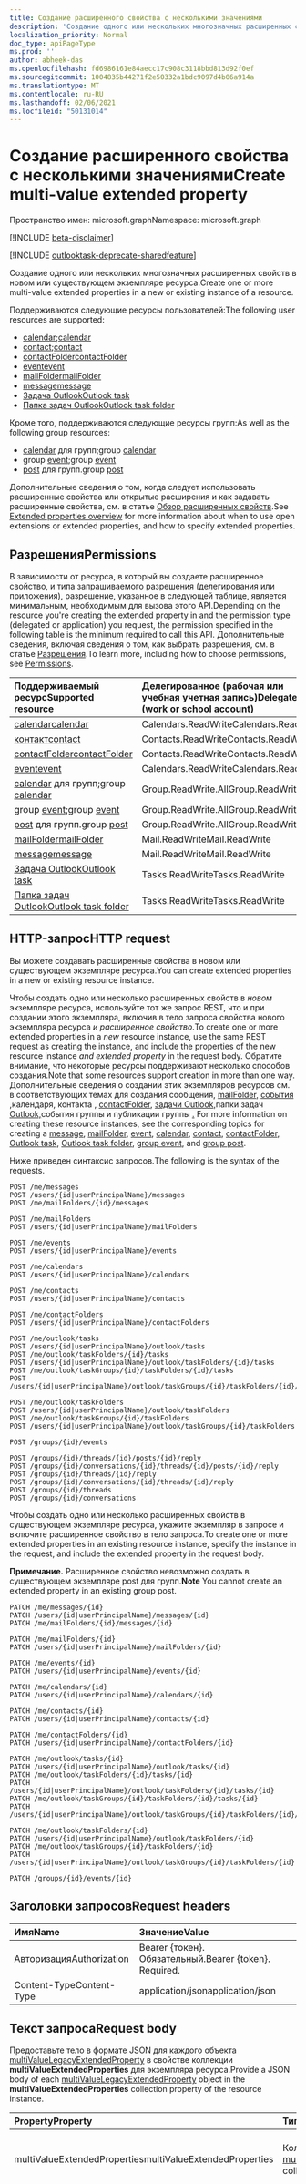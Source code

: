 ```yaml
---
title: Создание расширенного свойства с несколькими значениями
description: 'Создание одного или нескольких многозначных расширенных свойств в новом или существующем экземпляре ресурса. '
localization_priority: Normal
doc_type: apiPageType
ms.prod: ''
author: abheek-das
ms.openlocfilehash: fd6986161e84aecc17c908c3118bbd813d92f0ef
ms.sourcegitcommit: 1004835b44271f2e50332a1bdc9097d4b06a914a
ms.translationtype: MT
ms.contentlocale: ru-RU
ms.lasthandoff: 02/06/2021
ms.locfileid: "50131014"
---
```

# <a name="create-multi-value-extended-property"></a><span data-ttu-id="c7dea-103">Создание расширенного свойства с несколькими значениями</span><span class="sxs-lookup"><span data-stu-id="c7dea-103">Create multi-value extended property</span></span>

<span data-ttu-id="c7dea-104">Пространство имен: microsoft.graph</span><span class="sxs-lookup"><span data-stu-id="c7dea-104">Namespace: microsoft.graph</span></span>

[!INCLUDE [beta-disclaimer](../../includes/beta-disclaimer.md)]

[!INCLUDE [outlooktask-deprecate-sharedfeature](../../includes/outlooktask-deprecate-sharedfeature.md)]

<span data-ttu-id="c7dea-105">Создание одного или нескольких многозначных расширенных свойств в новом или существующем экземпляре ресурса.</span><span class="sxs-lookup"><span data-stu-id="c7dea-105">Create one or more multi-value extended properties in a new or existing instance of a resource.</span></span>

<span data-ttu-id="c7dea-106">Поддерживаются следующие ресурсы пользователей:</span><span class="sxs-lookup"><span data-stu-id="c7dea-106">The following user resources are supported:</span></span>

- <span data-ttu-id="c7dea-107">[calendar](../resources/calendar.md);</span><span class="sxs-lookup"><span data-stu-id="c7dea-107">[calendar](../resources/calendar.md)</span></span>
- <span data-ttu-id="c7dea-108">[contact](../resources/contact.md);</span><span class="sxs-lookup"><span data-stu-id="c7dea-108">[contact](../resources/contact.md)</span></span>
- [<span data-ttu-id="c7dea-109">contactFolder</span><span class="sxs-lookup"><span data-stu-id="c7dea-109">contactFolder</span></span>](../resources/contactfolder.md)
- [<span data-ttu-id="c7dea-110">event</span><span class="sxs-lookup"><span data-stu-id="c7dea-110">event</span></span>](../resources/event.md)
- [<span data-ttu-id="c7dea-111">mailFolder</span><span class="sxs-lookup"><span data-stu-id="c7dea-111">mailFolder</span></span>](../resources/mailfolder.md)
- [<span data-ttu-id="c7dea-112">message</span><span class="sxs-lookup"><span data-stu-id="c7dea-112">message</span></span>](../resources/message.md)
- [<span data-ttu-id="c7dea-113">Задача Outlook</span><span class="sxs-lookup"><span data-stu-id="c7dea-113">Outlook task</span></span>](../resources/outlooktask.md)
- [<span data-ttu-id="c7dea-114">Папка задач Outlook</span><span class="sxs-lookup"><span data-stu-id="c7dea-114">Outlook task folder</span></span>](../resources/outlooktaskfolder.md)

<span data-ttu-id="c7dea-115">Кроме того, поддерживаются следующие ресурсы групп:</span><span class="sxs-lookup"><span data-stu-id="c7dea-115">As well as the following group resources:</span></span>

- <span data-ttu-id="c7dea-116">[calendar](../resources/calendar.md) для групп;</span><span class="sxs-lookup"><span data-stu-id="c7dea-116">group [calendar](../resources/calendar.md)</span></span>
- <span data-ttu-id="c7dea-117">group [event](../resources/event.md);</span><span class="sxs-lookup"><span data-stu-id="c7dea-117">group [event](../resources/event.md)</span></span>
- <span data-ttu-id="c7dea-118">[post](../resources/post.md) для групп.</span><span class="sxs-lookup"><span data-stu-id="c7dea-118">group [post](../resources/post.md)</span></span>

<span data-ttu-id="c7dea-119">Дополнительные сведения о том, когда следует использовать расширенные свойства или открытые расширения и как задавать расширенные свойства, см. в статье [Обзор расширенных свойств](../resources/extended-properties-overview.md).</span><span class="sxs-lookup"><span data-stu-id="c7dea-119">See [Extended properties overview](../resources/extended-properties-overview.md) for more information about when to use open extensions or extended properties, and how to specify extended properties.</span></span>

## <a name="permissions"></a><span data-ttu-id="c7dea-120">Разрешения</span><span class="sxs-lookup"><span data-stu-id="c7dea-120">Permissions</span></span>
<span data-ttu-id="c7dea-121">В зависимости от ресурса, в который вы создаете расширенное свойство, и типа запрашиваемого разрешения (делегирования или приложения), разрешение, указанное в следующей таблице, является минимальным, необходимым для вызова этого API.</span><span class="sxs-lookup"><span data-stu-id="c7dea-121">Depending on the resource you're creating the extended property in and the permission type (delegated or application) you request, the permission specified in the following table is the minimum required to call this API.</span></span> <span data-ttu-id="c7dea-122">Дополнительные сведения, включая сведения о том, как выбрать разрешения, см. в статье [Разрешения](/graph/permissions-reference).</span><span class="sxs-lookup"><span data-stu-id="c7dea-122">To learn more, including how to choose permissions, see [Permissions](/graph/permissions-reference).</span></span>

| <span data-ttu-id="c7dea-123">Поддерживаемый ресурс</span><span class="sxs-lookup"><span data-stu-id="c7dea-123">Supported resource</span></span> | <span data-ttu-id="c7dea-124">Делегированное (рабочая или учебная учетная запись)</span><span class="sxs-lookup"><span data-stu-id="c7dea-124">Delegated (work or school account)</span></span> | <span data-ttu-id="c7dea-125">Делегированное (личная учетная запись Майкрософт)</span><span class="sxs-lookup"><span data-stu-id="c7dea-125">Delegated (personal Microsoft account)</span></span> | <span data-ttu-id="c7dea-126">Для приложений</span><span class="sxs-lookup"><span data-stu-id="c7dea-126">Application</span></span> |
|:-----|:-----|:-----|:-----|
| [<span data-ttu-id="c7dea-127">calendar</span><span class="sxs-lookup"><span data-stu-id="c7dea-127">calendar</span></span>](../resources/calendar.md) | <span data-ttu-id="c7dea-128">Calendars.ReadWrite</span><span class="sxs-lookup"><span data-stu-id="c7dea-128">Calendars.ReadWrite</span></span> | <span data-ttu-id="c7dea-129">Calendars.ReadWrite</span><span class="sxs-lookup"><span data-stu-id="c7dea-129">Calendars.ReadWrite</span></span> | <span data-ttu-id="c7dea-130">Calendars.ReadWrite</span><span class="sxs-lookup"><span data-stu-id="c7dea-130">Calendars.ReadWrite</span></span> |
| [<span data-ttu-id="c7dea-131">контакт</span><span class="sxs-lookup"><span data-stu-id="c7dea-131">contact</span></span>](../resources/contact.md) | <span data-ttu-id="c7dea-132">Contacts.ReadWrite</span><span class="sxs-lookup"><span data-stu-id="c7dea-132">Contacts.ReadWrite</span></span> | <span data-ttu-id="c7dea-133">Contacts.ReadWrite</span><span class="sxs-lookup"><span data-stu-id="c7dea-133">Contacts.ReadWrite</span></span> | <span data-ttu-id="c7dea-134">Contacts.ReadWrite</span><span class="sxs-lookup"><span data-stu-id="c7dea-134">Contacts.ReadWrite</span></span> |
| [<span data-ttu-id="c7dea-135">contactFolder</span><span class="sxs-lookup"><span data-stu-id="c7dea-135">contactFolder</span></span>](../resources/contactfolder.md) | <span data-ttu-id="c7dea-136">Contacts.ReadWrite</span><span class="sxs-lookup"><span data-stu-id="c7dea-136">Contacts.ReadWrite</span></span> | <span data-ttu-id="c7dea-137">Contacts.ReadWrite</span><span class="sxs-lookup"><span data-stu-id="c7dea-137">Contacts.ReadWrite</span></span> | <span data-ttu-id="c7dea-138">Contacts.ReadWrite</span><span class="sxs-lookup"><span data-stu-id="c7dea-138">Contacts.ReadWrite</span></span> |
| [<span data-ttu-id="c7dea-139">event</span><span class="sxs-lookup"><span data-stu-id="c7dea-139">event</span></span>](../resources/event.md) | <span data-ttu-id="c7dea-140">Calendars.ReadWrite</span><span class="sxs-lookup"><span data-stu-id="c7dea-140">Calendars.ReadWrite</span></span> | <span data-ttu-id="c7dea-141">Calendars.ReadWrite</span><span class="sxs-lookup"><span data-stu-id="c7dea-141">Calendars.ReadWrite</span></span> |  <span data-ttu-id="c7dea-142">Calendars.ReadWrite</span><span class="sxs-lookup"><span data-stu-id="c7dea-142">Calendars.ReadWrite</span></span>|
| <span data-ttu-id="c7dea-143">[calendar](../resources/calendar.md) для групп;</span><span class="sxs-lookup"><span data-stu-id="c7dea-143">group [calendar](../resources/calendar.md)</span></span> | <span data-ttu-id="c7dea-144">Group.ReadWrite.All</span><span class="sxs-lookup"><span data-stu-id="c7dea-144">Group.ReadWrite.All</span></span> | <span data-ttu-id="c7dea-145">Не поддерживается</span><span class="sxs-lookup"><span data-stu-id="c7dea-145">Not supported</span></span> | <span data-ttu-id="c7dea-146">Не поддерживается</span><span class="sxs-lookup"><span data-stu-id="c7dea-146">Not supported</span></span> |
| <span data-ttu-id="c7dea-147">group [event](../resources/event.md);</span><span class="sxs-lookup"><span data-stu-id="c7dea-147">group [event](../resources/event.md)</span></span> | <span data-ttu-id="c7dea-148">Group.ReadWrite.All</span><span class="sxs-lookup"><span data-stu-id="c7dea-148">Group.ReadWrite.All</span></span> | <span data-ttu-id="c7dea-149">Не поддерживается</span><span class="sxs-lookup"><span data-stu-id="c7dea-149">Not supported</span></span> | <span data-ttu-id="c7dea-150">Не поддерживается</span><span class="sxs-lookup"><span data-stu-id="c7dea-150">Not supported</span></span> |
| <span data-ttu-id="c7dea-151">[post](../resources/post.md) для групп.</span><span class="sxs-lookup"><span data-stu-id="c7dea-151">group [post](../resources/post.md)</span></span> | <span data-ttu-id="c7dea-152">Group.ReadWrite.All</span><span class="sxs-lookup"><span data-stu-id="c7dea-152">Group.ReadWrite.All</span></span> | <span data-ttu-id="c7dea-153">Не поддерживается</span><span class="sxs-lookup"><span data-stu-id="c7dea-153">Not supported</span></span> | <span data-ttu-id="c7dea-154">Не поддерживается</span><span class="sxs-lookup"><span data-stu-id="c7dea-154">Not supported</span></span> |
| [<span data-ttu-id="c7dea-155">mailFolder</span><span class="sxs-lookup"><span data-stu-id="c7dea-155">mailFolder</span></span>](../resources/mailfolder.md) | <span data-ttu-id="c7dea-156">Mail.ReadWrite</span><span class="sxs-lookup"><span data-stu-id="c7dea-156">Mail.ReadWrite</span></span> | <span data-ttu-id="c7dea-157">Mail.ReadWrite</span><span class="sxs-lookup"><span data-stu-id="c7dea-157">Mail.ReadWrite</span></span> | <span data-ttu-id="c7dea-158">Mail.ReadWrite</span><span class="sxs-lookup"><span data-stu-id="c7dea-158">Mail.ReadWrite</span></span> |
| [<span data-ttu-id="c7dea-159">message</span><span class="sxs-lookup"><span data-stu-id="c7dea-159">message</span></span>](../resources/message.md) | <span data-ttu-id="c7dea-160">Mail.ReadWrite</span><span class="sxs-lookup"><span data-stu-id="c7dea-160">Mail.ReadWrite</span></span> | <span data-ttu-id="c7dea-161">Mail.ReadWrite</span><span class="sxs-lookup"><span data-stu-id="c7dea-161">Mail.ReadWrite</span></span> | <span data-ttu-id="c7dea-162">Mail.ReadWrite</span><span class="sxs-lookup"><span data-stu-id="c7dea-162">Mail.ReadWrite</span></span> |
| [<span data-ttu-id="c7dea-163">Задача Outlook</span><span class="sxs-lookup"><span data-stu-id="c7dea-163">Outlook task</span></span>](../resources/outlooktask.md) | <span data-ttu-id="c7dea-164">Tasks.ReadWrite</span><span class="sxs-lookup"><span data-stu-id="c7dea-164">Tasks.ReadWrite</span></span> | <span data-ttu-id="c7dea-165">Tasks.ReadWrite</span><span class="sxs-lookup"><span data-stu-id="c7dea-165">Tasks.ReadWrite</span></span> | <span data-ttu-id="c7dea-166">Не поддерживается</span><span class="sxs-lookup"><span data-stu-id="c7dea-166">Not supported</span></span> |
| [<span data-ttu-id="c7dea-167">Папка задач Outlook</span><span class="sxs-lookup"><span data-stu-id="c7dea-167">Outlook task folder</span></span>](../resources/outlooktaskfolder.md) | <span data-ttu-id="c7dea-168">Tasks.ReadWrite</span><span class="sxs-lookup"><span data-stu-id="c7dea-168">Tasks.ReadWrite</span></span> | <span data-ttu-id="c7dea-169">Tasks.ReadWrite</span><span class="sxs-lookup"><span data-stu-id="c7dea-169">Tasks.ReadWrite</span></span> | <span data-ttu-id="c7dea-170">Не поддерживается</span><span class="sxs-lookup"><span data-stu-id="c7dea-170">Not supported</span></span> |

## <a name="http-request"></a><span data-ttu-id="c7dea-171">HTTP-запрос</span><span class="sxs-lookup"><span data-stu-id="c7dea-171">HTTP request</span></span>
<span data-ttu-id="c7dea-172">Вы можете создавать расширенные свойства в новом или существующем экземпляре ресурса.</span><span class="sxs-lookup"><span data-stu-id="c7dea-172">You can create extended properties in a new or existing resource instance.</span></span>

<span data-ttu-id="c7dea-173">Чтобы создать одно или несколько расширенных свойств в _новом_ экземпляре ресурса, используйте тот же запрос REST, что и при создании этого экземпляра, включив в тело запроса свойства нового экземпляра ресурса _и расширенное свойство_.</span><span class="sxs-lookup"><span data-stu-id="c7dea-173">To create one or more extended properties in a _new_ resource instance, use the same REST request as creating the instance, and include the properties of the new resource instance _and extended property_ in the request body.</span></span>
<span data-ttu-id="c7dea-174">Обратите внимание, что некоторые ресурсы поддерживают несколько способов создания.</span><span class="sxs-lookup"><span data-stu-id="c7dea-174">Note that some resources support creation in more than one way.</span></span> <span data-ttu-id="c7dea-175">Дополнительные сведения о создании этих экземпляров ресурсов см. в соответствующих [](../api/group-post-events.md)темах для создания сообщения, [mailFolder,](../api/user-post-mailfolders.md) [события](../api/user-post-events.md) [,](../api/user-post-calendars.md)календаря, контакта , [contactFolder](../api/user-post-contactfolders.md), [задачи Outlook,](../resources/outlooktask.md)папки задач [Outlook,](../resources/outlooktaskfolder.md)события группы и публикации группы [.](../resources/post.md) [](../resources/message.md) [](../api/user-post-contacts.md)</span><span class="sxs-lookup"><span data-stu-id="c7dea-175">For more information on creating these resource instances, see the corresponding topics for creating a [message](../resources/message.md), [mailFolder](../api/user-post-mailfolders.md), [event](../api/user-post-events.md), [calendar](../api/user-post-calendars.md), [contact](../api/user-post-contacts.md), [contactFolder](../api/user-post-contactfolders.md), [Outlook task](../resources/outlooktask.md), [Outlook task folder](../resources/outlooktaskfolder.md), [group event](../api/group-post-events.md), and [group post](../resources/post.md).</span></span>

<span data-ttu-id="c7dea-176">Ниже приведен синтаксис запросов.</span><span class="sxs-lookup"><span data-stu-id="c7dea-176">The following is the syntax of the requests.</span></span>

<!-- { "blockType": "ignored" } -->
```http
POST /me/messages
POST /users/{id|userPrincipalName}/messages
POST /me/mailFolders/{id}/messages

POST /me/mailFolders
POST /users/{id|userPrincipalName}/mailFolders

POST /me/events
POST /users/{id|userPrincipalName}/events

POST /me/calendars
POST /users/{id|userPrincipalName}/calendars

POST /me/contacts
POST /users/{id|userPrincipalName}/contacts

POST /me/contactFolders
POST /users/{id|userPrincipalName}/contactFolders

POST /me/outlook/tasks
POST /users/{id|userPrincipalName}/outlook/tasks
POST /me/outlook/taskFolders/{id}/tasks
POST /users/{id|userPrincipalName}/outlook/taskFolders/{id}/tasks
POST /me/outlook/taskGroups/{id}/taskFolders/{id}/tasks
POST /users/{id|userPrincipalName}/outlook/taskGroups/{id}/taskFolders/{id}/tasks

POST /me/outlook/taskFolders
POST /users/{id|userPrincipalName}/outlook/taskFolders
POST /me/outlook/taskGroups/{id}/taskFolders
POST /users/{id|userPrincipalName}/outlook/taskGroups/{id}/taskFolders

POST /groups/{id}/events

POST /groups/{id}/threads/{id}/posts/{id}/reply
POST /groups/{id}/conversations/{id}/threads/{id}/posts/{id}/reply
POST /groups/{id}/threads/{id}/reply
POST /groups/{id}/conversations/{id}/threads/{id}/reply
POST /groups/{id}/threads
POST /groups/{id}/conversations
```

<span data-ttu-id="c7dea-177">Чтобы создать одно или несколько расширенных свойств в существующем экземпляре ресурса, укажите экземпляр в запросе и включите расширенное свойство в тело запроса.</span><span class="sxs-lookup"><span data-stu-id="c7dea-177">To create one or more extended properties in an existing resource instance, specify the instance in the request, and include the extended property in the request body.</span></span>

<span data-ttu-id="c7dea-178">**Примечание.** Расширенное свойство невозможно создать в существующем экземпляре post для групп.</span><span class="sxs-lookup"><span data-stu-id="c7dea-178">**Note** You cannot create an extended property in an existing group post.</span></span>

<!-- { "blockType": "ignored" } -->
```http
PATCH /me/messages/{id}
PATCH /users/{id|userPrincipalName}/messages/{id}
PATCH /me/mailFolders/{id}/messages/{id}

PATCH /me/mailFolders/{id}
PATCH /users/{id|userPrincipalName}/mailFolders/{id}

PATCH /me/events/{id}
PATCH /users/{id|userPrincipalName}/events/{id}

PATCH /me/calendars/{id}
PATCH /users/{id|userPrincipalName}/calendars/{id}

PATCH /me/contacts/{id}
PATCH /users/{id|userPrincipalName}/contacts/{id}

PATCH /me/contactFolders/{id}
PATCH /users/{id|userPrincipalName}/contactFolders/{id}

PATCH /me/outlook/tasks/{id}
PATCH /users/{id|userPrincipalName}/outlook/tasks/{id}
PATCH /me/outlook/taskFolders/{id}/tasks/{id}
PATCH /users/{id|userPrincipalName}/outlook/taskFolders/{id}/tasks/{id}
PATCH /me/outlook/taskGroups/{id}/taskFolders/{id}/tasks/{id}
PATCH /users/{id|userPrincipalName}/outlook/taskGroups/{id}/taskFolders/{id}/tasks/{id}

PATCH /me/outlook/taskFolders/{id}
PATCH /users/{id|userPrincipalName}/outlook/taskFolders/{id}
PATCH /me/outlook/taskGroups/{id}/taskFolders/{id}
PATCH /users/{id|userPrincipalName}/outlook/taskGroups/{id}/taskFolders/{id}

PATCH /groups/{id}/events/{id}
```

## <a name="request-headers"></a><span data-ttu-id="c7dea-179">Заголовки запросов</span><span class="sxs-lookup"><span data-stu-id="c7dea-179">Request headers</span></span>
| <span data-ttu-id="c7dea-180">Имя</span><span class="sxs-lookup"><span data-stu-id="c7dea-180">Name</span></span>       | <span data-ttu-id="c7dea-181">Значение</span><span class="sxs-lookup"><span data-stu-id="c7dea-181">Value</span></span> |
|:---------------|:----------|
| <span data-ttu-id="c7dea-182">Авторизация</span><span class="sxs-lookup"><span data-stu-id="c7dea-182">Authorization</span></span> | <span data-ttu-id="c7dea-p103">Bearer {токен}. Обязательный.</span><span class="sxs-lookup"><span data-stu-id="c7dea-p103">Bearer {token}. Required.</span></span> |
| <span data-ttu-id="c7dea-185">Content-Type</span><span class="sxs-lookup"><span data-stu-id="c7dea-185">Content-Type</span></span> | <span data-ttu-id="c7dea-186">application/json</span><span class="sxs-lookup"><span data-stu-id="c7dea-186">application/json</span></span> |

## <a name="request-body"></a><span data-ttu-id="c7dea-187">Текст запроса</span><span class="sxs-lookup"><span data-stu-id="c7dea-187">Request body</span></span>

<span data-ttu-id="c7dea-188">Предоставьте тело в формате JSON для каждого объекта [multiValueLegacyExtendedProperty](../resources/multivaluelegacyextendedproperty.md) в свойстве коллекции **multiValueExtendedProperties** для экземпляра ресурса.</span><span class="sxs-lookup"><span data-stu-id="c7dea-188">Provide a JSON body of each [multiValueLegacyExtendedProperty](../resources/multivaluelegacyextendedproperty.md) object in the **multiValueExtendedProperties** collection property of the resource instance.</span></span>

|<span data-ttu-id="c7dea-189">**Property**</span><span class="sxs-lookup"><span data-stu-id="c7dea-189">**Property**</span></span>|<span data-ttu-id="c7dea-190">**Тип**</span><span class="sxs-lookup"><span data-stu-id="c7dea-190">**Type**</span></span>|<span data-ttu-id="c7dea-191">**Описание**</span><span class="sxs-lookup"><span data-stu-id="c7dea-191">**Description**</span></span>|
|:-----|:-----|:-----|
|<span data-ttu-id="c7dea-192">multiValueExtendedProperties</span><span class="sxs-lookup"><span data-stu-id="c7dea-192">multiValueExtendedProperties</span></span>|<span data-ttu-id="c7dea-193">Коллекция [multiValueLegacyExtendedProperty](../resources/multivaluelegacyextendedproperty.md)</span><span class="sxs-lookup"><span data-stu-id="c7dea-193">[multiValueLegacyExtendedProperty](../resources/multivaluelegacyextendedproperty.md) collection</span></span>| <span data-ttu-id="c7dea-194">Массив из одного или нескольких многозначных расширенных свойств.</span><span class="sxs-lookup"><span data-stu-id="c7dea-194">An array of one or more multi-valued extended properties.</span></span> |
|<span data-ttu-id="c7dea-195">id</span><span class="sxs-lookup"><span data-stu-id="c7dea-195">id</span></span>|<span data-ttu-id="c7dea-196">Строка</span><span class="sxs-lookup"><span data-stu-id="c7dea-196">String</span></span>|<span data-ttu-id="c7dea-p104">Чтобы идентифицировать свойства в коллекции **multiValueExtendedProperties**, укажите этот параметр для каждого из них. Свойство должно относиться к одному из поддерживаемых форматов. Дополнительные сведения см. в статье [Обзор расширенных свойств Outlook](../resources/extended-properties-overview.md). Обязательный параметр.</span><span class="sxs-lookup"><span data-stu-id="c7dea-p104">For each property in the **multiValueExtendedProperties** collection, specify this to identify the property. It must follow one of the supported formats. See [Outlook extended properties overview](../resources/extended-properties-overview.md) for more information. Required.</span></span>|
|<span data-ttu-id="c7dea-201">значение</span><span class="sxs-lookup"><span data-stu-id="c7dea-201">value</span></span>|<span data-ttu-id="c7dea-202">string</span><span class="sxs-lookup"><span data-stu-id="c7dea-202">string</span></span>|<span data-ttu-id="c7dea-p105">Укажите значение для каждого свойства в коллекции **multiValueExtendedProperties**. Обязательный параметр.</span><span class="sxs-lookup"><span data-stu-id="c7dea-p105">For each property in the **multiValueExtendedProperties** collection, specify the property value. Required.</span></span>|

<span data-ttu-id="c7dea-205">При создании расширенного свойства в _новом_ экземпляре ресурса, помимо новой коллекции **multiValueExtendedProperties**, нужно указать описание этого экземпляра ресурса (то есть [message](../resources/message.md), [mailFolder](../resources/mailfolder.md), [event](../resources/event.md) и т. д.) в формате JSON.</span><span class="sxs-lookup"><span data-stu-id="c7dea-205">When creating an extended property in a _new_ resource instance, in addition to the new **multiValueExtendedProperties** collection, provide a JSON representation of that resource instance (that is, a [message](../resources/message.md), [mailFolder](../resources/mailfolder.md), [event](../resources/event.md), etc.)</span></span>

## <a name="response"></a><span data-ttu-id="c7dea-206">Ответ</span><span class="sxs-lookup"><span data-stu-id="c7dea-206">Response</span></span>

#### <a name="response-code"></a><span data-ttu-id="c7dea-207">Код ответа</span><span class="sxs-lookup"><span data-stu-id="c7dea-207">Response code</span></span>
<span data-ttu-id="c7dea-208">В результате успешной операции создания расширенного свойства в новом экземпляре ресурса возвращается код `201 Created` (в случае post для групп в зависимости от используемого метода операция может возвращать код `200 OK` или `202 Accepted`).</span><span class="sxs-lookup"><span data-stu-id="c7dea-208">An operation successful in creating an extended property in a new resource instance returns `201 Created`, except in a new group post, depending on the method used, the operation can return `200 OK` or `202 Accepted`.</span></span>

<span data-ttu-id="c7dea-209">В результате успешной операции создания в существующем экземпляре ресурса возвращается код `200 OK`.</span><span class="sxs-lookup"><span data-stu-id="c7dea-209">In an existing resource instance, a successful create operation returns `200 OK`.</span></span>


#### <a name="response-body"></a><span data-ttu-id="c7dea-210">Текст отклика</span><span class="sxs-lookup"><span data-stu-id="c7dea-210">Response body</span></span>

<span data-ttu-id="c7dea-p106">При создании расширенного свойства в поддерживаемом ресурсе, отличном от [post для групп](../resources/post.md), отклик включает только новый или существующий экземпляр (он будет без нового расширенного свойства). Чтобы просмотреть только что созданное расширенное свойство, [разверните экземпляр с этим свойством](../api/multivaluelegacyextendedproperty-get.md).</span><span class="sxs-lookup"><span data-stu-id="c7dea-p106">When creating an extended property in a supported resource other than [group post](../resources/post.md), the response includes only the new or existing instance but not the new extended property. To see the newly created extended property, [get the instance expanded with the extended property](../api/multivaluelegacyextendedproperty-get.md).</span></span>

<span data-ttu-id="c7dea-p107">При создании расширенного свойства в _новом_ экземпляре post для групп отклик включает только код отклика и не содержит ни новой записи, ни расширенного свойства. Расширенное свойство невозможно создать в существующем экземпляре post для групп.</span><span class="sxs-lookup"><span data-stu-id="c7dea-p107">When creating an extended property in a _new_ group post, the response includes only a response code but not the new post nor the extended property. You cannot create an extended property in an existing group post.</span></span>


## <a name="example"></a><span data-ttu-id="c7dea-215">Пример</span><span class="sxs-lookup"><span data-stu-id="c7dea-215">Example</span></span>
##### <a name="request-1"></a><span data-ttu-id="c7dea-216">Запрос 1</span><span class="sxs-lookup"><span data-stu-id="c7dea-216">Request 1</span></span>

<span data-ttu-id="c7dea-p108">В первом примере в новом экземпляре event создается многозначное расширенное свойство с помощью одной операции POST. Помимо свойств, которые обычно указываются для нового события, тело запроса включает коллекцию **multiValueExtendedProperties**, которая содержит одно расширенное свойство. Тело запроса включает следующие данные для многозначного расширенного свойства:</span><span class="sxs-lookup"><span data-stu-id="c7dea-p108">The first example creates a multi-value extended property in a new event all in the same POST operation. Apart from the properties you'd normally include for a new event, the request body includes the **multiValueExtendedProperties** collection which contains one extended property. The request body includes the following for that multi-value extended property:</span></span>

- <span data-ttu-id="c7dea-220">**id**. Задает свойство в виде массива строк с заданным идентификатором GUID и именем `Recreation`.</span><span class="sxs-lookup"><span data-stu-id="c7dea-220">**id** which specifies the property as an array of strings with the specified GUID and the name `Recreation`.</span></span>
- <span data-ttu-id="c7dea-221">**value**. Задает `Recreation` в виде массива из 3 строковых значений, `["Food", "Hiking", "Swimming"]`.</span><span class="sxs-lookup"><span data-stu-id="c7dea-221">**value** which specifies `Recreation` as an array of 3 string values, `["Food", "Hiking", "Swimming"]`.</span></span>


<!-- { "blockType": "ignored" } -->
```http
POST https://graph.microsoft.com/beta/me/events
Content-Type: application/json

{
  "subject": "Family reunion",
  "body": {
    "contentType": "HTML",
    "content": "Let's get together this Thanksgiving!"
  },
  "start": {
      "dateTime": "2015-11-26T09:00:00",
      "timeZone": "Pacific Standard Time"
  },
  "end": {
      "dateTime": "2015-11-29T21:00:00",
      "timeZone": "Pacific Standard Time"
  },
  "attendees": [
    {
      "emailAddress": {
        "address": "Terrie@contoso.com",
        "name": "Terrie Barrera"
      },
      "type": "Required"
    },
    {
      "emailAddress": {
        "address": "Lauren@contoso.com",
        "name": "Lauren Solis"
      },
      "type": "Required"
    }
  ],
  "multiValueExtendedProperties": [
     {
           "id":"StringArray {66f5a359-4659-4830-9070-00050ec6ac6e} Name Recreation",
           "value": ["Food", "Hiking", "Swimming"]
     }
  ]
}
```

##### <a name="response-1"></a><span data-ttu-id="c7dea-222">Отклик 1</span><span class="sxs-lookup"><span data-stu-id="c7dea-222">Response 1</span></span>

<span data-ttu-id="c7dea-p109">Отклик в результате успешного выполнения обозначен кодом `HTTP 201 Created` и включает в себя новое событие, подобно отклику при [создании просто события](../api/user-post-events.md). Отклик не включает только что созданные расширенные свойства.</span><span class="sxs-lookup"><span data-stu-id="c7dea-p109">A successful response is indicated by an `HTTP 201 Created` response code, and includes the new event in the response body, similar to the response from [creating just an event](../api/user-post-events.md). The response does not include any newly created extended properties.</span></span>

<span data-ttu-id="c7dea-225">Чтобы отобразить только что созданное расширенное свойство, [примените к событию, к которому относится это свойство, параметр $expand](../api/multivaluelegacyextendedproperty-get.md).</span><span class="sxs-lookup"><span data-stu-id="c7dea-225">To see the newly created extended property, [get the event expanded with the extended property](../api/multivaluelegacyextendedproperty-get.md).</span></span>


****

##### <a name="request-2"></a><span data-ttu-id="c7dea-226">Запрос 2</span><span class="sxs-lookup"><span data-stu-id="c7dea-226">Request 2</span></span>

<span data-ttu-id="c7dea-p110">Во втором примере создается многозначное расширенное свойство для указанного сообщения. Это расширенное свойство — единственный элемент в коллекции **multiValueExtendedProperties**. Тело запроса включает следующие данные для расширенного свойства:</span><span class="sxs-lookup"><span data-stu-id="c7dea-p110">The second example creates one multi-value extended property for the specified message. That extended property is the only element in the **multiValueExtendedProperties** collection. The request body includes the following for the extended property:</span></span>

- <span data-ttu-id="c7dea-230">**id**. Задает свойство в виде массива строк с указанным идентификатором GUID и именем `Palette`.</span><span class="sxs-lookup"><span data-stu-id="c7dea-230">**id** specifies the property as an array of strings with the specified GUID and the name `Palette`.</span></span>
- <span data-ttu-id="c7dea-231">**value**. Задает `Palette` в виде массива 3 строковых значений, `["Green", "Aqua", "Blue"]`.</span><span class="sxs-lookup"><span data-stu-id="c7dea-231">**value** specifies `Palette` as an array of 3 string values, `["Green", "Aqua", "Blue"]`.</span></span>

<!-- { "blockType": "ignored" } -->
```http
PATCH https://graph.microsoft.com/beta/me/messages('AAMkAGE1M2_as77AACHsLrBBBA=')

Content-Type: application/json

{
  "multiValueExtendedProperties": [
      {
         "id":"StringArray {66f5a359-4659-4830-9070-00049ec6ac6e} Name Palette",
         "value":["Green", "Aqua", "Blue"]
      }
    ]
}
```

##### <a name="response-2"></a><span data-ttu-id="c7dea-232">Отклик 2</span><span class="sxs-lookup"><span data-stu-id="c7dea-232">Response 2</span></span>

<span data-ttu-id="c7dea-p111">Отклик в результате успешного выполнения обозначен кодом `HTTP 200 OK` и включает в себя указанное сообщение подобно отклику при [обновлении сообщения](../api/message-update.md). Отклик не включает только что созданное расширенное свойство.</span><span class="sxs-lookup"><span data-stu-id="c7dea-p111">A successful response is indicated by an `HTTP 200 OK` response code, and includes the specified message in the response body, similar to the response from [updating a message](../api/message-update.md). The response does not include the newly created extended property.</span></span>

<span data-ttu-id="c7dea-235">Чтобы отобразить только что созданное расширенное свойство, [примените к сообщению, к которому относится это свойство, параметр $expand](../api/multivaluelegacyextendedproperty-get.md).</span><span class="sxs-lookup"><span data-stu-id="c7dea-235">To see the newly created extended property, [get the message expanded with the extended property](../api/multivaluelegacyextendedproperty-get.md).</span></span>


<!-- This page was manually created. -->
<!-- uuid: 8fcb5dbc-d5aa-4681-8e31-b001d5168d79
2015-10-25 14:57:30 UTC -->
<!--
{
  "type": "#page.annotation",
  "description": "Create a single-value extended property",
  "keywords": "",
  "section": "documentation",
  "tocPath": "",
  "suppressions": []
}
-->






